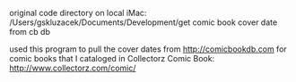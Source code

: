 original code directory on local iMac:
/Users/gskluzacek/Documents/Development/get comic book cover date from cb db

used this program to pull the cover dates from http://comicbookdb.com for comic books that I cataloged in Collectorz Comic Book: http://www.collectorz.com/comic/
